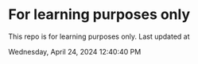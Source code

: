 # For learning purposes only
This repo is for learning purposes only.
Last updated at

Wednesday, April 24, 2024 12:40:40 PM

